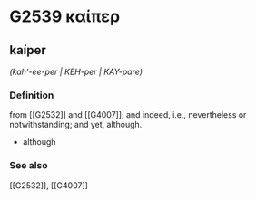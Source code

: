 # G2539 καίπερ

## kaíper

_(kah'-ee-per | KEH-per | KAY-pare)_

### Definition

from [[G2532]] and [[G4007]]; and indeed, i.e., nevertheless or notwithstanding; and yet, although.

- although

### See also

[[G2532]], [[G4007]]

